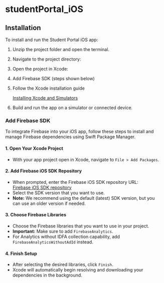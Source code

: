 # studentPortal_iOS



## Installation
To install and run the Student Portal iOS app:

1. Unzip the project folder and open the terminal.


2. Navigate to the project directory:


3. Open the project in Xcode:
   

4. Add Firebase SDK (steps shown below)


5. Follow the Xcode installation guide

   [Installing Xcode and Simulators](https://developer.apple.com/documentation/safari-developer-tools/installing-xcode-and-simulators)


6. Build and run the app on a simulator or connected device.

###  Add Firebase SDK

To integrate Firebase into your iOS app, follow these steps to install and manage Firebase dependencies using Swift Package Manager.

#### 1. Open Your Xcode Project
- With your app project open in Xcode, navigate to `File > Add Packages`.

#### 2. Add Firebase iOS SDK Repository
- When prompted, enter the Firebase iOS SDK repository URL:     
  [Firebase iOS SDK repository](https://github.com/firebase/firebase-ios-sdk)
- Select the SDK version that you want to use.
- **Note:** We recommend using the default (latest) SDK version, but you can use an older version if needed.

#### 3. Choose Firebase Libraries
- Choose the Firebase libraries that you want to use in your project.
- **Important:** Make sure to add `FirebaseAnalytics`.
- For Analytics without IDFA collection capability, add `FirebaseAnalyticsWithoutAdId` instead.

#### 4. Finish Setup
- After selecting the desired libraries, click `Finish`.
- Xcode will automatically begin resolving and downloading your dependencies in the background.

